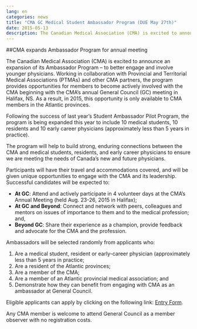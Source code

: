 ```yaml
---
lang: en
categories: news
title: "CMA GC Medical Student Ambassador Program (DUE May 27th)"
date: 2015-05-13
description: The Canadian Medical Association (CMA) is excited to announce an expansion of its Ambassador Program – to better engage and involve younger physicians.
---
```


##CMA expands Ambassador Program for annual meeting

The Canadian Medical Association (CMA) is excited to announce an expansion of its Ambassador Program – to better engage and involve younger physicians. Working in collaboration with Provincial and Territorial Medical Associations (PTMAs) and other CMA partners, the program provides opportunities for members to become actively involved with the CMA beginning with the CMA’s annual General Council (GC) meeting in Halifax, NS. As a result, in 2015, this opportunity is only available to CMA members in the Atlantic provinces.

Following the success of last year’s Student Ambassador Pilot Program, the program is being expanded this year to include 10 medical students, 10 residents and 10 early career physicians (approximately less than 5 years in practice).

The program will help to build strong, enduring connections between the CMA and medical students, residents, and early career physicians to ensure we are meeting the needs of Canada’s new and future physicians. 

Participants will have their travel and accommodations covered, and will be given unique opportunities to engage with the CMA and its leadership. Successful candidates will be expected to:

- **At GC**: Attend and actively participate in 4 volunteer days at the CMA’s  Annual Meeting (held Aug. 23-26, 2015 in Halifax);
- **At GC and Beyond**: Connect and network with peers, colleagues and mentors on issues of importance to them and to the medical profession; and,
- **Beyond GC**: Share their experience as a champion, provide feedback and advocate for the CMA and the profession.

Ambassadors will be selected randomly from applicants who:

1. Are a medical student, resident or early-career physician (approximately less than 5 years in practice;
2. Are a resident of the Atlantic provinces;
3. Are a member of the CMA;
4. Are a member of an Atlantic provincial medical association; and
5. Demonstrate how they can benefit from engaging with CMA as an ambassador at General Council.

Eligible applicants can apply by clicking on the following link: [Entry Form](http://fluidsurveys.com/surveys/cma/2015-student-ap-for-gc-halifax/).

Any CMA member is welcome to attend General Council as a member observer with no registration costs.